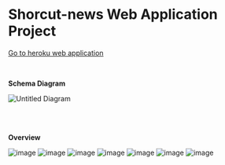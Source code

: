 # Shorcut-news Web Application Project
[Go to heroku web application](https://shortcut-news.herokuapp.com)

<br>

**Schema Diagram**

![Untitled Diagram](https://user-images.githubusercontent.com/74339882/112953110-26eb7400-9178-11eb-8add-331fd99805db.png)

<br>
<br>

**Overview**

![image](https://user-images.githubusercontent.com/74339882/112954084-0a9c0700-9179-11eb-9b0d-11af43e27c2d.png)
![image](https://user-images.githubusercontent.com/74339882/112954100-0f60bb00-9179-11eb-9c2c-5e24e1365b68.png)
![image](https://user-images.githubusercontent.com/74339882/112954117-125bab80-9179-11eb-902e-4e60c99adc47.png)
![image](https://user-images.githubusercontent.com/74339882/112954127-15569c00-9179-11eb-9a14-751a2b2ea0e7.png)
![image](https://user-images.githubusercontent.com/74339882/112954137-18ea2300-9179-11eb-9d10-cf9a59a8addd.png)
![image](https://user-images.githubusercontent.com/74339882/112954159-1c7daa00-9179-11eb-9c26-2249315815f8.png)
![image](https://user-images.githubusercontent.com/74339882/112954173-1f789a80-9179-11eb-8611-d165ca6a9416.png)





